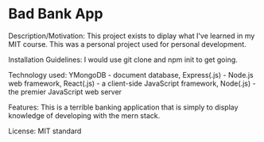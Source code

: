 # Bad Bank App

Description/Motivation: This project exists to diplay what I've learned in my MIT course. This was a personal project used for personal development. 

Installation Guidelines: I would use git clone and npm init to get going.

Technology used: YMongoDB - document database, Express(.js) - Node.js web framework, React(.js) - a client-side JavaScript framework, Node(.js) - the premier JavaScript web server
 
Features: This is a terrible banking application that is simply to display knowledge of developing with the mern stack. 

License: MIT standard
